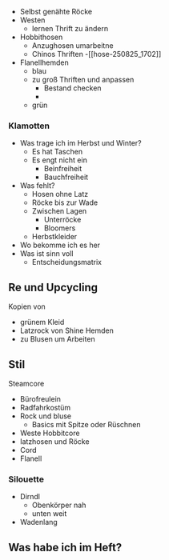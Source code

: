 -  Selbst genähte Röcke
-  Westen
    - lernen Thrift zu ändern
- Hobbithosen
    -  Anzughosen umarbeitne
    -  Chinos Thriften
    -[[hose-250825_1702]]
- Flanellhemden
    - blau
    -  zu groß Thriften und anpassen
        -  Bestand checken
        - 
    -  grün
### Klamotten
- Was trage ich im Herbst und Winter?
	- Es hat Taschen
	- Es engt nicht ein
		- Beinfreiheit
		- Bauchfreiheit
- Was fehlt?
	- Hosen ohne Latz
	- Röcke bis zur Wade
	- Zwischen Lagen
		- Unterröcke
		- Bloomers
	- Herbstkleider
- Wo bekomme ich es her
- Was ist sinn voll
	- Entscheidungsmatrix
## Re und Upcycling
Kopien von
- grünem Kleid
- Latzrock von Shine
Hemden
- zu Blusen um Arbeiten
## Stil
Steamcore
- Bürofreulein
- Radfahrkostüm
- Rock und bluse
	- Basics mit Spitze oder Rüschnen
- Weste
Hobbitcore
- latzhosen und Röcke
- Cord
- Flanell
### Silouette
- Dirndl
	- Obenkörper nah
	- unten weit
- Wadenlang
## Was habe ich im Heft?